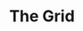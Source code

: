 ---
title: "The Grid"
summary: "The Grid are an English electronic dance group, consisting of David Ball and Richard Norris, with guest contributions from other musicians. They are best known for the hits \"Swamp Thing\", \"Texas Cowboys\", \"Crystal Clear\", \"Rollercoaster\" and \"Floatation\"."
slug: "the-grid"
image: "the-grid.jpg"
apple_music_artist_url: "https://music.apple.com/gb/artist/the-grid/240064"
wikipedia_url: "https://en.wikipedia.org/wiki/The_Grid"
---